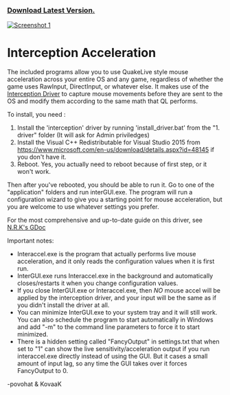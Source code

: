 ### [ Download Latest Version.](https://github.com/Inter-Accel/InterAccel/releases/tag/2.1)
[![Screenshot 1](https://i.imgur.com/4vy7XYf.png)](https://github.com/KovaaK/InterAccel/releases/latest)
# Interception Acceleration

The included programs allow you to use QuakeLive style mouse acceleration across your entire OS and any game, regardless of whether the game uses RawInput, DirectInput, or whatever else.  It makes use of the [Interception Driver](http://www.oblita.com/interception.html) to capture mouse movements before they are sent to the OS and modify them according to the same math that QL performs.

To install, you need :
1. Install the 'interception' driver by running 'install_driver.bat' from the "1. driver" folder (It will ask for Admin priviledges)
2. Install the Visual C++ Redistributable for Visual Studio 2015 from 
https://www.microsoft.com/en-us/download/details.aspx?id=48145 if you don't have it.
3. Reboot.  Yes, you actually need to reboot because of first step, or it won't work.

Then after you've rebooted, you should be able to run it.  Go to one of the "application" folders and run interGUI.exe.  The program will run a configuration wizard to give you a starting point for mouse acceleration, but you are welcome to use whatever settings you prefer.

For the most comprehensive and up-to-date guide on this driver, see [N.R.K's GDoc](https://docs.google.com/document/d/1wuQln99lQVBU9L8_QbpifrarpJ1xjPuKsKD2FY026Hc/edit#)

Important notes:
- Interaccel.exe is the program that actually performs live mouse acceleration, and it only reads the configuration values when it is first run.
- InterGUI.exe runs Interaccel.exe in the background and automatically closes/restarts it when you change configuration values.
- If you close InterGUI.exe or Interaccel.exe, then *NO* mouse accel will be applied by the interception driver, and your input will be the same as if you didn't install the driver at all.
- You can minimize InterGUI.exe to your system tray and it will still work.  You can also schedule the program to start automatically in Windows and add "-m" to the command line parameters to force it to start minimized.
- There is a hidden setting called "FancyOutput" in settings.txt that when set to "1" can show the live sensitivity/acceleration output if you run interaccel.exe directly instead of using the GUI.  But it cases a small amount of input lag, so any time the GUI takes over it forces FancyOutput to 0.

-povohat & KovaaK
